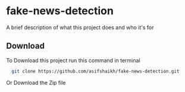 # fake-news-detection

A brief description of what this project does and who it's for

## Download

To Download this project run this command in terminal

```bash
  git clone https://github.com/asifshaikh/fake-news-detection.git
```

Or Download the Zip file
